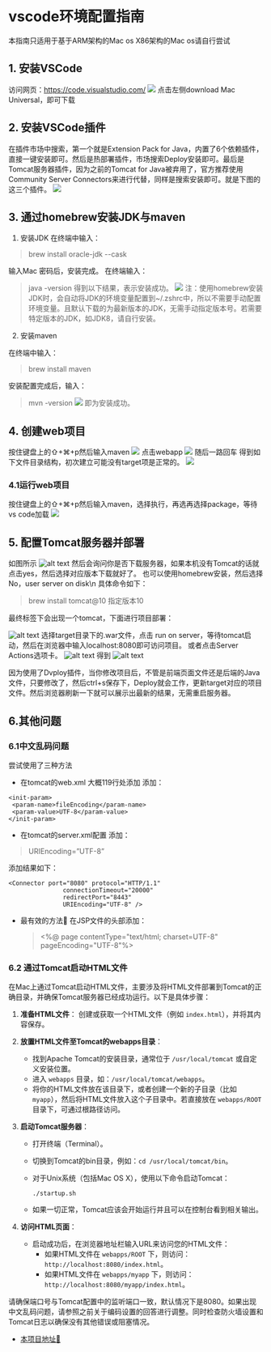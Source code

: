 # vscode环境配置指南

本指南只适用于基于ARM架构的Mac os
X86架构的Mac os请自行尝试

## 1. 安装VSCode

访问网页：<https://code.visualstudio.com/>
![](20240214215339.png)
点击左侧download Mac Universal，即可下载

## 2. 安装VSCode插件

在插件市场中搜索，第一个就是Extension Pack for Java，内置了6个依赖插件，直接一键安装即可。然后是热部署插件，市场搜索Deploy安装即可。最后是Tomcat服务器插件，因为之前的Tomcat for Java被弃用了，官方推荐使用Community Server Connectors来进行代替，同样是搜索安装即可。就是下图的这三个插件。
![](20240214220201.png)

## 3. 通过homebrew安装JDK与maven

1. 安装JDK
在终端中输入：

> brew install oracle-jdk --cask

输入Mac 密码后，安装完成。
在终端输入：
> java -version
得到以下结果，表示安装成功。
![](20240214220616.png)
注：使用homebrew安装JDK时，会自动将JDK的环境变量配置到~/.zshrc中，所以不需要手动配置环境变量。且默认下载的为最新版本的JDK，无需手动指定版本号。若需要特定版本的JDK，如JDK8，请自行安装。

2. 安装maven

在终端中输入：
> brew install maven

安装配置完成后，输入：
> mvn -version
> ![](20240214221511.png)
> 即为安装成功。

## 4. 创建web项目

按住键盘上的⇧+⌘+p然后输入maven
![](20240214222028.png)
点击webapp
![](20240214222051.png)
随后一路回车
得到如下文件目录结构，初次建立可能没有target项是正常的。
![](20240214222232.png)

### 4.1运行web项目

按住键盘上的⇧+⌘+p然后输入maven，选择执行，再选再选择package，等待vs code加载
![](20240214222339.png)

## 5. 配置Tomcat服务器并部署

如图所示
![alt text](image.png)
 然后会询问你是否下载服务器，如果本机没有Tomcat的话就点击yes，然后选择对应版本下载就好了。
 也可以使用homebrew安装，然后选择No，user server on disk\n
 具体命令如下：
 >brew install tomcat@10
 指定版本10

最终标签下会出现一个tomcat，下面进行项目部署：

![alt text](image-1.png)
选择target目录下的.war文件，点击 run on server，等待tomcat启动，然后在浏览器中输入localhost:8080即可访问项目。
或者点击Server Actions选项卡。
![alt text](image-2.png)
得到
![alt text](image-3.png)

因为使用了Dvploy插件，当你修改项目后，不管是前端页面文件还是后端的Java文件，只要修改了，然后ctrl+s保存下，Deploy就会工作，更新target对应的项目文件。然后浏览器刷新一下就可以展示出最新的结果，无需重启服务器。

## 6.其他问题

### 6.1中文乱码问题

尝试使用了三种方法

* 在tomcat的web.xml
大概119行处添加
添加：

```
<init-param>
 <param-name>fileEncoding</param-name>
 <param-value>UTF-8</param-value>
</init-param>
```

* 在tomcat的server.xml配置
添加：

>URIEncoding=”UTF-8”

添加结果如下：

```
<Connector port="8080" protocol="HTTP/1.1"
               connectionTimeout="20000"
               redirectPort="8443" 
               URIEncoding="UTF-8" />
```

* 最有效的方法🥹
  在JSP文件的头部添加：
  ><%@ page contentType="text/html; charset=UTF-8" pageEncoding="UTF-8"%>

### 6.2 通过Tomcat启动HTML文件

在Mac上通过Tomcat启动HTML文件，主要涉及将HTML文件部署到Tomcat的正确目录，并确保Tomcat服务器已经成功运行。以下是具体步骤：

1. **准备HTML文件**：
   创建或获取一个HTML文件（例如 `index.html`），并将其内容保存。

2. **放置HTML文件至Tomcat的webapps目录**：
   * 找到Apache Tomcat的安装目录，通常位于 `/usr/local/tomcat` 或自定义安装位置。
   * 进入 `webapps` 目录，如：`/usr/local/tomcat/webapps`。
   * 将你的HTML文件放在该目录下，或者创建一个新的子目录（比如 `myapp`），然后将HTML文件放入这个子目录中。若直接放在 `webapps/ROOT` 目录下，可通过根路径访问。

3. **启动Tomcat服务器**：
   * 打开终端（Terminal）。
   * 切换到Tomcat的bin目录，例如：`cd /usr/local/tomcat/bin`。
   * 对于Unix系统（包括Mac OS X），使用以下命令启动Tomcat：

     ```
     ./startup.sh
     ```

   * 如果一切正常，Tomcat应该会开始运行并且可以在控制台看到相关输出。

4. **访问HTML页面**：
   * 启动成功后，在浏览器地址栏输入URL来访问您的HTML文件：
     * 如果HTML文件在 `webapps/ROOT` 下，则访问：`http://localhost:8080/index.html`。
     * 如果HTML文件在 `webapps/myapp` 下，则访问：`http://localhost:8080/myapp/index.html`。

请确保端口号与Tomcat配置中的监听端口一致，默认情况下是8080。如果出现中文乱码问题，请参照之前关于编码设置的回答进行调整。同时检查防火墙设置和Tomcat日志以确保没有其他错误或阻塞情况。

* [本项目地址😤](https://github.com/Royfor12/CQUT-electronic-information-engineering)
